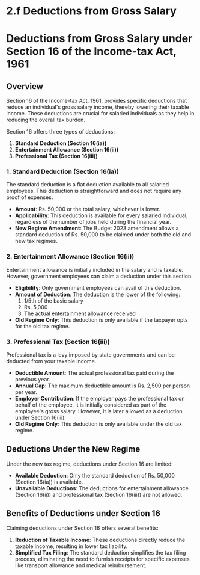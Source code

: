 # 2.f Deductions from Gross Salary

# Deductions from Gross Salary under Section 16 of the Income-tax Act, 1961

## Overview

Section 16 of the Income-tax Act, 1961, provides specific deductions that reduce an individual's gross salary income, thereby lowering their taxable income. These deductions are crucial for salaried individuals as they help in reducing the overall tax burden.

Section 16 offers three types of deductions:

1. **Standard Deduction (Section 16(ia))**
2. **Entertainment Allowance (Section 16(ii))**
3. **Professional Tax (Section 16(iii))**

### 1. Standard Deduction (Section 16(ia))

The standard deduction is a flat deduction available to all salaried employees. This deduction is straightforward and does not require any proof of expenses.

- **Amount**: Rs. 50,000 or the total salary, whichever is lower.
- **Applicability**: This deduction is available for every salaried individual, regardless of the number of jobs held during the financial year.
- **New Regime Amendment**: The Budget 2023 amendment allows a standard deduction of Rs. 50,000 to be claimed under both the old and new tax regimes.

### 2. Entertainment Allowance (Section 16(ii))

Entertainment allowance is initially included in the salary and is taxable. However, government employees can claim a deduction under this section.

- **Eligibility**: Only government employees can avail of this deduction.
- **Amount of Deduction**: The deduction is the lower of the following:
  1. 1/5th of the basic salary
  2. Rs. 5,000
  3. The actual entertainment allowance received
- **Old Regime Only**: This deduction is only available if the taxpayer opts for the old tax regime.

### 3. Professional Tax (Section 16(iii))

Professional tax is a levy imposed by state governments and can be deducted from your taxable income.

- **Deductible Amount**: The actual professional tax paid during the previous year.
- **Annual Cap**: The maximum deductible amount is Rs. 2,500 per person per year.
- **Employer Contribution**: If the employer pays the professional tax on behalf of the employee, it is initially considered as part of the employee's gross salary. However, it is later allowed as a deduction under Section 16(iii).
- **Old Regime Only**: This deduction is only available under the old tax regime.

## Deductions Under the New Regime

Under the new tax regime, deductions under Section 16 are limited:

- **Available Deduction**: Only the standard deduction of Rs. 50,000 (Section 16(ia)) is available.
- **Unavailable Deductions**: The deductions for entertainment allowance (Section 16(ii)) and professional tax (Section 16(iii)) are not allowed.

## Benefits of Deductions under Section 16

Claiming deductions under Section 16 offers several benefits:

1. **Reduction of Taxable Income**: These deductions directly reduce the taxable income, resulting in lower tax liability.
2. **Simplified Tax Filing**: The standard deduction simplifies the tax filing process, eliminating the need to furnish receipts for specific expenses like transport allowance and medical reimbursement.

